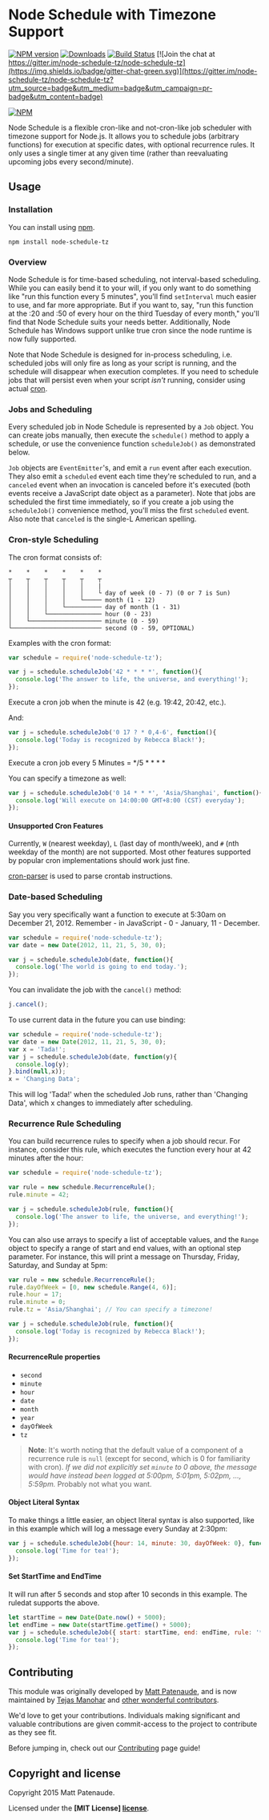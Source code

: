 # Node Schedule with Timezone Support

[![NPM version](http://img.shields.io/npm/v/node-schedule-tz.svg)](https://www.npmjs.com/package/node-schedule-tz)
[![Downloads](https://img.shields.io/npm/dm/node-schedule-tz.svg)](https://www.npmjs.com/package/node-schedule-tz)
[![Build Status](https://travis-ci.org/node-schedule-tz/node-schedule-tz.svg?branch=master)](https://travis-ci.org/node-schedule/node-schedule-tz)
[![Join the chat at https://gitter.im/node-schedule-tz/node-schedule-tz](https://img.shields.io/badge/gitter-chat-green.svg)](https://gitter.im/node-schedule-tz/node-schedule-tz?utm_source=badge&utm_medium=badge&utm_campaign=pr-badge&utm_content=badge)

[![NPM](https://nodei.co/npm/node-schedule-tz.png?downloads=true)](https://nodei.co/npm/node-schedule-tz/)

Node Schedule is a flexible cron-like and not-cron-like job scheduler with timezone support for Node.js.
It allows you to schedule jobs (arbitrary functions) for execution at
specific dates, with optional recurrence rules. It only uses a single timer
at any given time (rather than reevaluating upcoming jobs every second/minute).

## Usage

### Installation

You can install using [npm](https://www.npmjs.com/package/node-schedule-tz).

```
npm install node-schedule-tz
```

### Overview

Node Schedule is for time-based scheduling, not interval-based scheduling.
While you can easily bend it to your will, if you only want to do something like
"run this function every 5 minutes", you'll find `setInterval` much easier to use,
and far more appropriate. But if you want to, say, "run this function at the :20
and :50 of every hour on the third Tuesday of every month," you'll find that
Node Schedule suits your needs better. Additionally, Node Schedule has Windows
support unlike true cron since the node runtime is now fully supported.

Note that Node Schedule is designed for in-process scheduling, i.e. scheduled jobs
will only fire as long as your script is running, and the schedule will disappear
when execution completes. If you need to schedule jobs that will persist even when
your script *isn't* running, consider using actual [cron].

### Jobs and Scheduling

Every scheduled job in Node Schedule is represented by a `Job` object. You can
create jobs manually, then execute the `schedule()` method to apply a schedule,
or use the convenience function `scheduleJob()` as demonstrated below.

`Job` objects are `EventEmitter`'s, and emit a `run` event after each execution.
They also emit a `scheduled` event each time they're scheduled to run, and a
`canceled` event when an invocation is canceled before it's executed (both events
receive a JavaScript date object as a parameter). Note that jobs are scheduled the
first time immediately, so if you create a job using the `scheduleJob()`
convenience method, you'll miss the first `scheduled` event. Also note that
`canceled` is the single-L American spelling.

### Cron-style Scheduling

The cron format consists of:
```
*    *    *    *    *    *
┬    ┬    ┬    ┬    ┬    ┬
│    │    │    │    │    |
│    │    │    │    │    └ day of week (0 - 7) (0 or 7 is Sun)
│    │    │    │    └───── month (1 - 12)
│    │    │    └────────── day of month (1 - 31)
│    │    └─────────────── hour (0 - 23)
│    └──────────────────── minute (0 - 59)
└───────────────────────── second (0 - 59, OPTIONAL)
```

Examples with the cron format:

```js
var schedule = require('node-schedule-tz');

var j = schedule.scheduleJob('42 * * * *', function(){
  console.log('The answer to life, the universe, and everything!');
});
```

Execute a cron job when the minute is 42 (e.g. 19:42, 20:42, etc.).

And:

```js
var j = schedule.scheduleJob('0 17 ? * 0,4-6', function(){
  console.log('Today is recognized by Rebecca Black!');
});
```

Execute a cron job every 5 Minutes = */5 * * * *

You can specify a timezone as well:

```js
var j = schedule.scheduleJob('0 14 * * *', 'Asia/Shanghai', function(){
  console.log('Will execute on 14:00:00 GMT+8:00 (CST) everyday');
});
```

#### Unsupported Cron Features

Currently, `W` (nearest weekday), `L` (last day of month/week), and `#` (nth weekday
of the month) are not supported. Most other features supported by popular cron
implementations should work just fine.

[cron-parser] is used to parse crontab instructions.

### Date-based Scheduling

Say you very specifically want a function to execute at 5:30am on December 21, 2012.
Remember - in JavaScript - 0 - January, 11 - December.

```js
var schedule = require('node-schedule-tz');
var date = new Date(2012, 11, 21, 5, 30, 0);

var j = schedule.scheduleJob(date, function(){
  console.log('The world is going to end today.');
});
```

You can invalidate the job with the `cancel()` method:

```js
j.cancel();
```

To use current data in the future you can use binding:

```js
var schedule = require('node-schedule-tz');
var date = new Date(2012, 11, 21, 5, 30, 0);
var x = 'Tada!';
var j = schedule.scheduleJob(date, function(y){
  console.log(y);
}.bind(null,x));
x = 'Changing Data';
```
This will log 'Tada!' when the scheduled Job runs, rather than 'Changing Data',
which x changes to immediately after scheduling.

### Recurrence Rule Scheduling

You can build recurrence rules to specify when a job should recur. For instance,
consider this rule, which executes the function every hour at 42 minutes after the hour:

```js
var schedule = require('node-schedule-tz');

var rule = new schedule.RecurrenceRule();
rule.minute = 42;

var j = schedule.scheduleJob(rule, function(){
  console.log('The answer to life, the universe, and everything!');
});
```

You can also use arrays to specify a list of acceptable values, and the `Range`
object to specify a range of start and end values, with an optional step parameter.
For instance, this will print a message on Thursday, Friday, Saturday, and Sunday at 5pm:

```js
var rule = new schedule.RecurrenceRule();
rule.dayOfWeek = [0, new schedule.Range(4, 6)];
rule.hour = 17;
rule.minute = 0;
rule.tz = 'Asia/Shanghai'; // You can specify a timezone!

var j = schedule.scheduleJob(rule, function(){
  console.log('Today is recognized by Rebecca Black!');
});
```

#### RecurrenceRule properties

- `second`
- `minute`
- `hour`
- `date`
- `month`
- `year`
- `dayOfWeek`
- `tz`

> **Note**: It's worth noting that the default value of a component of a recurrence rule is
> `null` (except for second, which is 0 for familiarity with cron). *If we did not
> explicitly set `minute` to 0 above, the message would have instead been logged at
> 5:00pm, 5:01pm, 5:02pm, ..., 5:59pm.* Probably not what you want.

#### Object Literal Syntax

To make things a little easier, an object literal syntax is also supported, like
in this example which will log a message every Sunday at 2:30pm:

```js
var j = schedule.scheduleJob({hour: 14, minute: 30, dayOfWeek: 0}, function(){
  console.log('Time for tea!');
});
```

#### Set StartTime and EndTime

It will run after 5 seconds and stop after 10 seconds in this example.
The ruledat supports the above.

```js
let startTime = new Date(Date.now() + 5000);
let endTime = new Date(startTime.getTime() + 5000);
var j = schedule.scheduleJob({ start: startTime, end: endTime, rule: '*/1 * * * * *' }, function(){
  console.log('Time for tea!');
});
```


## Contributing

This module was originally developed by [Matt Patenaude], and is now maintained by
[Tejas Manohar] and [other wonderful contributors].

We'd love to get your contributions. Individuals making significant and valuable
contributions are given commit-access to the project to contribute as they see fit.

Before jumping in, check out our [Contributing] page guide!

## Copyright and license

Copyright 2015 Matt Patenaude.

Licensed under the **[MIT License] [license]**.


[cron]: http://unixhelp.ed.ac.uk/CGI/man-cgi?crontab+5
[Contributing]: https://github.com/node-schedule/node-schedule/blob/master/CONTRIBUTING.md
[Matt Patenaude]: https://github.com/mattpat
[Tejas Manohar]: http://tejas.io
[license]: https://github.com/node-schedule/node-schedule/blob/master/LICENSE
[Tejas Manohar]: https://github.com/tejasmanohar
[other wonderful contributors]: https://github.com/node-schedule/node-schedule/graphs/contributors
[cron-parser]: https://github.com/harrisiirak/cron-parser
